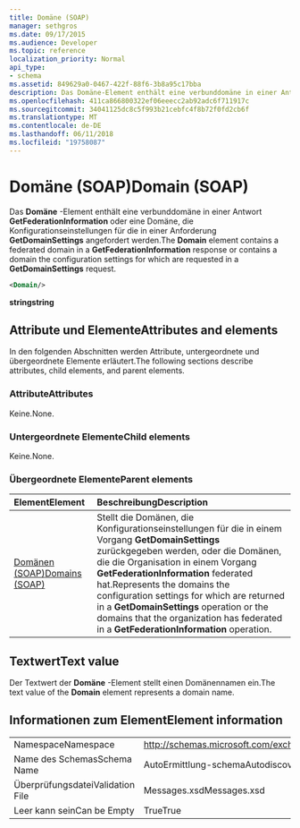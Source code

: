 ```yaml
---
title: Domäne (SOAP)
manager: sethgros
ms.date: 09/17/2015
ms.audience: Developer
ms.topic: reference
localization_priority: Normal
api_type:
- schema
ms.assetid: 849629a0-0467-422f-88f6-3b8a95c17bba
description: Das Domäne-Element enthält eine verbunddomäne in einer Antwort GetFederationInformation oder eine Domäne, die Konfigurationseinstellungen für die in einer Anforderung GetDomainSettings angefordert werden.
ms.openlocfilehash: 411ca866800322ef06eeecc2ab92adc6f711917c
ms.sourcegitcommit: 34041125dc8c5f993b21cebfc4f8b72f0fd2cb6f
ms.translationtype: MT
ms.contentlocale: de-DE
ms.lasthandoff: 06/11/2018
ms.locfileid: "19758087"
---
```

# <a name="domain-soap"></a><span data-ttu-id="b5dff-103">Domäne (SOAP)</span><span class="sxs-lookup"><span data-stu-id="b5dff-103">Domain (SOAP)</span></span>

<span data-ttu-id="b5dff-104">Das **Domäne** -Element enthält eine verbunddomäne in einer Antwort **GetFederationInformation** oder eine Domäne, die Konfigurationseinstellungen für die in einer Anforderung **GetDomainSettings** angefordert werden.</span><span class="sxs-lookup"><span data-stu-id="b5dff-104">The **Domain** element contains a federated domain in a **GetFederationInformation** response or contains a domain the configuration settings for which are requested in a **GetDomainSettings** request.</span></span> 
  
```XML
<Domain/> 
```

 <span data-ttu-id="b5dff-105">**string**</span><span class="sxs-lookup"><span data-stu-id="b5dff-105">**string**</span></span>
## <a name="attributes-and-elements"></a><span data-ttu-id="b5dff-106">Attribute und Elemente</span><span class="sxs-lookup"><span data-stu-id="b5dff-106">Attributes and elements</span></span>

<span data-ttu-id="b5dff-107">In den folgenden Abschnitten werden Attribute, untergeordnete und übergeordnete Elemente erläutert.</span><span class="sxs-lookup"><span data-stu-id="b5dff-107">The following sections describe attributes, child elements, and parent elements.</span></span>
  
### <a name="attributes"></a><span data-ttu-id="b5dff-108">Attribute</span><span class="sxs-lookup"><span data-stu-id="b5dff-108">Attributes</span></span>

<span data-ttu-id="b5dff-109">Keine.</span><span class="sxs-lookup"><span data-stu-id="b5dff-109">None.</span></span>
  
### <a name="child-elements"></a><span data-ttu-id="b5dff-110">Untergeordnete Elemente</span><span class="sxs-lookup"><span data-stu-id="b5dff-110">Child elements</span></span>

<span data-ttu-id="b5dff-111">Keine.</span><span class="sxs-lookup"><span data-stu-id="b5dff-111">None.</span></span>
  
### <a name="parent-elements"></a><span data-ttu-id="b5dff-112">Übergeordnete Elemente</span><span class="sxs-lookup"><span data-stu-id="b5dff-112">Parent elements</span></span>

|<span data-ttu-id="b5dff-113">**Element**</span><span class="sxs-lookup"><span data-stu-id="b5dff-113">**Element**</span></span>|<span data-ttu-id="b5dff-114">**Beschreibung**</span><span class="sxs-lookup"><span data-stu-id="b5dff-114">**Description**</span></span>|
|:-----|:-----|
|[<span data-ttu-id="b5dff-115">Domänen (SOAP)</span><span class="sxs-lookup"><span data-stu-id="b5dff-115">Domains (SOAP)</span></span>](domains-soap.md) <br/> |<span data-ttu-id="b5dff-116">Stellt die Domänen, die Konfigurationseinstellungen für die in einem Vorgang **GetDomainSettings** zurückgegeben werden, oder die Domänen, die die Organisation in einem Vorgang **GetFederationInformation** federated hat.</span><span class="sxs-lookup"><span data-stu-id="b5dff-116">Represents the domains the configuration settings for which are returned in a **GetDomainSettings** operation or the domains that the organization has federated in a **GetFederationInformation** operation.</span></span>  <br/> |
   
## <a name="text-value"></a><span data-ttu-id="b5dff-117">Textwert</span><span class="sxs-lookup"><span data-stu-id="b5dff-117">Text value</span></span>

<span data-ttu-id="b5dff-118">Der Textwert der **Domäne** -Element stellt einen Domänennamen ein.</span><span class="sxs-lookup"><span data-stu-id="b5dff-118">The text value of the **Domain** element represents a domain name.</span></span> 
  
## <a name="element-information"></a><span data-ttu-id="b5dff-119">Informationen zum Element</span><span class="sxs-lookup"><span data-stu-id="b5dff-119">Element information</span></span>

|||
|:-----|:-----|
|<span data-ttu-id="b5dff-120">Namespace</span><span class="sxs-lookup"><span data-stu-id="b5dff-120">Namespace</span></span>  <br/> |http://schemas.microsoft.com/exchange/2010/Autodiscover  <br/> |
|<span data-ttu-id="b5dff-121">Name des Schemas</span><span class="sxs-lookup"><span data-stu-id="b5dff-121">Schema Name</span></span>  <br/> |<span data-ttu-id="b5dff-122">AutoErmittlung-schema</span><span class="sxs-lookup"><span data-stu-id="b5dff-122">Autodiscover schema</span></span>  <br/> |
|<span data-ttu-id="b5dff-123">Überprüfungsdatei</span><span class="sxs-lookup"><span data-stu-id="b5dff-123">Validation File</span></span>  <br/> |<span data-ttu-id="b5dff-124">Messages.xsd</span><span class="sxs-lookup"><span data-stu-id="b5dff-124">Messages.xsd</span></span>  <br/> |
|<span data-ttu-id="b5dff-125">Leer kann sein</span><span class="sxs-lookup"><span data-stu-id="b5dff-125">Can be Empty</span></span>  <br/> |<span data-ttu-id="b5dff-126">True</span><span class="sxs-lookup"><span data-stu-id="b5dff-126">True</span></span>  <br/> |
   

